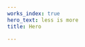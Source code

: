 ```yaml
---
works_index: true
hero_text: less is more
title: Hero

---
```

### <Hero :text="$page.frontmatter.hero_text" />
<WorksList />